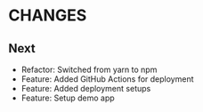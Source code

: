 # CHANGES

## Next

- Refactor: Switched from yarn to npm
- Feature: Added GitHub Actions for deployment
- Feature: Added deployment setups
- Feature: Setup demo app
